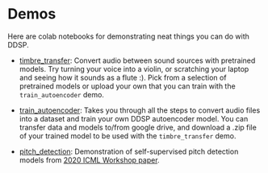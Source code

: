 # Demos

Here are colab notebooks for demonstrating neat things you can do with DDSP.

*   [timbre_transfer](https://colab.research.google.com/github/Startup-Data/SatLunNeh/blob/master/AI%20Parts/Music%20Part/ddsp/blob/master/ddsp/colab/demos/timbre_transfer.ipynb):
    Convert audio between sound sources with pretrained models. Try turning your voice into a violin, or scratching your laptop and seeing how it sounds as a flute :). Pick from a selection of pretrained models or upload your own that you can train with the `train_autoencoder` demo.

*   [train_autoencoder](https://colab.research.google.com/github/Startup-Data/SatLunNeh/blob/master/AI%20Parts/Music%20Part/ddsp/blob/master/ddsp/colab/demos/train_autoencoder.ipynb):
    Takes you through all the steps to convert audio files into a dataset and train your own DDSP autoencoder model. You can transfer data and models to/from google drive, and download a .zip file of your trained model to be used with the `timbre_transfer` demo.

*   [pitch_detection](https://colab.research.google.com/github/Startup-Data/SatLunNeh/blob/master/AI%20Parts/Music%20Part/ddsp/blob/master/ddsp/colab/demos/pitch_detection.ipynb):
    Demonstration of self-supervised pitch detection models from [2020 ICML Workshop paper](https://openreview.net/forum?id=RlVTYWhsky7).
